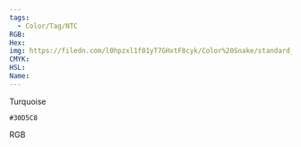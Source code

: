 ```yaml
---
tags:
  - Color/Tag/NTC
RGB:
Hex:
img: https://filedn.com/l0hpzxl1f01yT7GHxtF8cyk/Color%20Snake/standard_csv_to_svg/%23/30D5C8.svg
CMYK:
HSL:
Name:
---
```

Turquoise
```palette
#30D5C8
```
RGB
